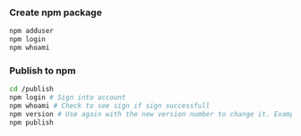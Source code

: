 ### Create npm package

```sh
npm adduser
npm login
npm whoami
```

### Publish to npm

```sh
cd /publish
npm login # Sign into account
npm whoami # Check to see sign if sign successfull
npm version # Use again with the new version number to change it. Example npm version 5.0.0 -> npm version 5.0.1
npm publish 
```